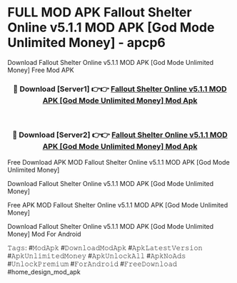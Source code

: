 # FULL MOD APK Fallout Shelter Online v5.1.1 MOD APK [God Mode Unlimited Money] - apcp6
Download Fallout Shelter Online v5.1.1 MOD APK [God Mode Unlimited Money] Free Mod APK

<div align="center">
<h3>🔴 Download [Server1] 👉👉 <a href="https://apk-comot.site?title=Fallout_Shelter_Online_v5.1.1_MOD_APK_[God_Mode_Unlimited_Money]">Fallout Shelter Online v5.1.1 MOD APK [God Mode Unlimited Money] Mod Apk</a></h3><br>

<h3>🔴 Download [Server2] 👉👉 <a href="https://apk-comot.site?title=Fallout_Shelter_Online_v5.1.1_MOD_APK_[God_Mode_Unlimited_Money]">Fallout Shelter Online v5.1.1 MOD APK [God Mode Unlimited Money] Mod Apk</a></h3>
</div>


Free Download APK MOD Fallout Shelter Online v5.1.1 MOD APK [God Mode Unlimited Money]

Download Fallout Shelter Online v5.1.1 MOD APK [God Mode Unlimited Money] 

Free APK MOD Fallout Shelter Online v5.1.1 MOD APK [God Mode Unlimited Money] 

Download Fallout Shelter Online v5.1.1 MOD APK [God Mode Unlimited Money] Mod For Android

𝚃𝚊𝚐𝚜: #𝙼𝚘𝚍𝙰𝚙𝚔 #𝙳𝚘𝚠𝚗𝚕𝚘𝚊𝚍𝙼𝚘𝚍𝙰𝚙𝚔 #𝙰𝚙𝚔𝙻𝚊𝚝𝚎𝚜𝚝𝚅𝚎𝚛𝚜𝚒𝚘𝚗 #𝙰𝚙𝚔𝚄𝚗𝚕𝚒𝚖𝚒𝚝𝚎𝚍𝙼𝚘𝚗𝚎𝚢 #𝙰𝚙𝚔𝚄𝚗𝚕𝚘𝚌𝚔𝙰𝚕𝚕 #𝙰𝚙𝚔𝙽𝚘𝙰𝚍𝚜 #𝚄𝚗𝚕𝚘𝚌𝚔𝙿𝚛𝚎𝚖𝚒𝚞𝚖 #𝙵𝚘𝚛𝙰𝚗𝚍𝚛𝚘𝚒𝚍 #𝙵𝚛𝚎𝚎𝙳𝚘𝚠𝚗𝚕𝚘𝚊𝚍 #home_design_mod_apk
